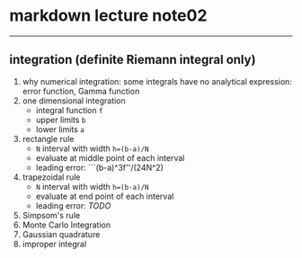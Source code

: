 # markdown lecture note02

---

## integration (definite Riemann integral only)

1. why numerical integration: some integrals have no analytical expression: error function, Gamma function
2. one dimensional integration
   * integral function ```f```
   * upper limits ```b```
   * lower limits ```a```
3. rectangle rule
   * ```N``` interval with width ```h=(b-a)/N```
   * evaluate at middle point of each interval
   * leading error: ```(b-a)^3f''/(24N^2)
4. trapezoidal rule
   * ```N``` interval with width ```h=(b-a)/N```
   * evaluate at end point of each interval
   * leading error: *TODO*
5. Simpsom's rule
6. Monte Carlo Integration
7. Gaussian quadrature
8. improper integral